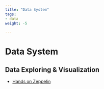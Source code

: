 ```yaml
---
title: "Data System"
tags:
- data
weight: -5

---
```




# Data System

## Data Exploring & Visualization

* [Hands on Zeppelin](notes/hands-on-zeppelin.md)